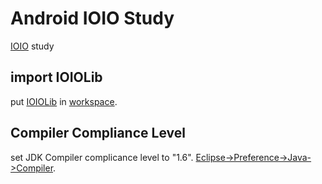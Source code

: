 Android IOIO Study
==================
[IOIO](http://www.sparkfun.com/products/10748) study


import IOIOLib
--------------

put [IOIOLib](https://www.sparkfun.com/tutorial/ioio/IOIOLib.zip) in [workspace](http://gyazo.com/d9eddbae564ce8cc68311087e9e02409.png).



Compiler Compliance Level
-------------------------

set JDK Compiler complicance level to "1.6". [Eclipse->Preference->Java->Compiler](http://gyazo.com/a7998a1e62a2e44ec8c5b0b5edf5be80.png).

